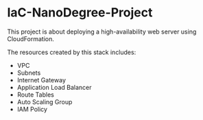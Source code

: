 # IaC-NanoDegree-Project

This project is about deploying a high-availability web server using CloudFormation.

The resources created by this stack includes:
- VPC
- Subnets
- Internet Gateway
- Application Load Balancer
- Route Tables
- Auto Scaling Group
- IAM Policy

